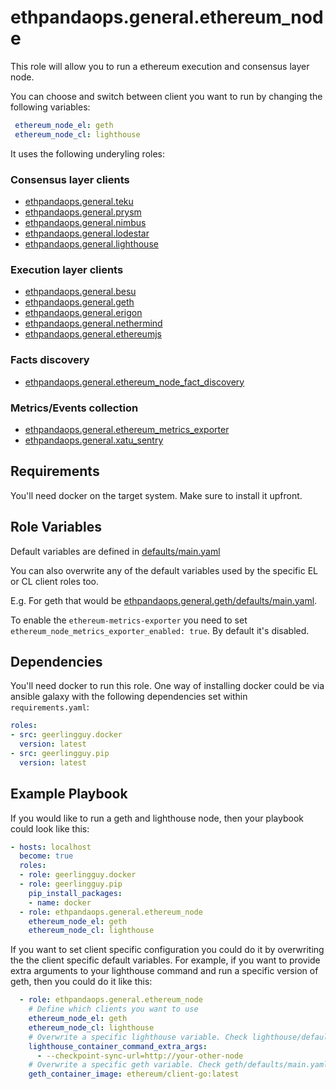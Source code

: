 # ethpandaops.general.ethereum_node

This role will allow you to run a ethereum execution and consensus layer node.

You can choose and switch between client you want to run by changing the following variables:

```yaml
 ethereum_node_el: geth
 ethereum_node_cl: lighthouse
```

It uses the following underyling roles:

### Consensus layer clients
- [ethpandaops.general.teku](../teku)
- [ethpandaops.general.prysm](../prysm)
- [ethpandaops.general.nimbus](../nimbus)
- [ethpandaops.general.lodestar](../lodestar)
- [ethpandaops.general.lighthouse](../lighthouse)

### Execution layer clients
- [ethpandaops.general.besu](../besu)
- [ethpandaops.general.geth](../geth)
- [ethpandaops.general.erigon](../erigon)
- [ethpandaops.general.nethermind](../nethermind)
- [ethpandaops.general.ethereumjs](../ethereumjs)

### Facts discovery
- [ethpandaops.general.ethereum_node_fact_discovery](../ethereum_node_fact_discovery)

### Metrics/Events collection
- [ethpandaops.general.ethereum_metrics_exporter](../ethereum_metrics_exporter)
- [ethpandaops.general.xatu_sentry](../xatu_sentry)

## Requirements

You'll need docker on the target system. Make sure to install it upfront.

## Role Variables

Default variables are defined in [defaults/main.yaml](defaults/main.yaml)

You can also overwrite any of the default variables used by the specific EL or CL client roles too.

E.g. For geth that would be [ethpandaops.general.geth/defaults/main.yaml](../geth/defaults/main.yaml).

To enable the `ethereum-metrics-exporter` you need to set `ethereum_node_metrics_exporter_enabled: true`. By default it's disabled.


## Dependencies

You'll need docker to run this role. One way of installing docker could be via ansible galaxy with the following dependencies set within `requirements.yaml`:

```yaml
roles:
- src: geerlingguy.docker
  version: latest
- src: geerlingguy.pip
  version: latest
```

## Example Playbook

If you would like to run a geth and lighthouse node, then your playbook could look like this:

```yaml
- hosts: localhost
  become: true
  roles:
  - role: geerlingguy.docker
  - role: geerlingguy.pip
    pip_install_packages:
    - name: docker
  - role: ethpandaops.general.ethereum_node
    ethereum_node_el: geth
    ethereum_node_cl: lighthouse
```

If you want to set client specific configuration you could do it by overwriting the the client specific default variables. For example, if you want to provide extra arguments to your lighthouse command and run a specific version of geth, then you could do it like this:

```yaml
  - role: ethpandaops.general.ethereum_node
    # Define which clients you want to use
    ethereum_node_el: geth
    ethereum_node_cl: lighthouse
    # Overwrite a specific lighthouse variable. Check lighthouse/defaults/main.yaml
    lighthouse_container_command_extra_args:
      - --checkpoint-sync-url=http://your-other-node
    # Overwrite a specific geth variable. Check geth/defaults/main.yaml
    geth_container_image: ethereum/client-go:latest
```
